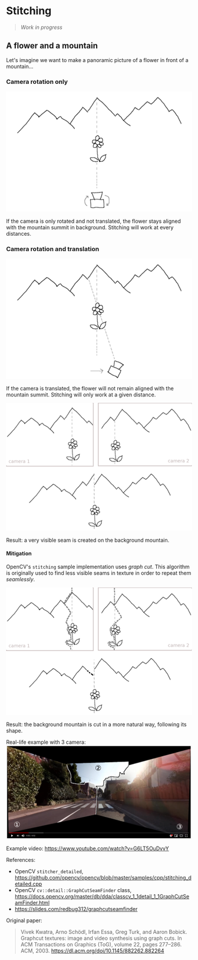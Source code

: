 # Stitching
> *Work in progress*

## A flower and a mountain

Let's imagine we want to make a panoramic picture of a flower in front of a mountain...

### Camera rotation only
![](the_flower_and_the_mountain.png)

If the camera is only rotated and not translated, the flower stays aligned with the mountain summit in background. Stitching will work at every distances.

### Camera rotation and translation
![](the_flower_and_the_mountain_translated.png)

If the camera is translated, the flower will not remain aligned with the mountain summit. Stitching will only work at a given distance.

![](the_flower_and_the_mountain_no_graphcut.png)

Result: a very visible seam is created on the background mountain.

#### Mitigation

OpenCV's ``stitching`` sample implementation uses *graph cut*. This algorithm is originally used to find less visible seams in texture in order to repeat them *seamlessly*.

![](the_flower_and_the_mountain_with_graphcut.png)

Result: the background mountain is cut in a more natural way, following its shape.

Real-life example with 3 camera:
![](graphcut_example_annotated.png)

Example video: https://www.youtube.com/watch?v=G6LT5OuDvvY

References:
 - OpenCV ``stitcher_detailed``, https://github.com/opencv/opencv/blob/master/samples/cpp/stitching_detailed.cpp
 - OpenCV ``cv::detail::GraphCutSeamFinder`` class, https://docs.opencv.org/master/db/dda/classcv_1_1detail_1_1GraphCutSeamFinder.html
 - https://slides.com/redbug312/graphcutseamfinder

Original paper:
> Vivek Kwatra, Arno Schödl, Irfan Essa, Greg Turk, and Aaron Bobick. Graphcut textures: image and video synthesis using graph cuts. In ACM Transactions on Graphics (ToG), volume 22, pages 277–286. ACM, 2003.
https://dl.acm.org/doi/10.1145/882262.882264
